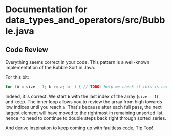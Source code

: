 # Documentation for data_types_and_operators/src/Bubble.java

## Code Review

Everything seems correct in your code. This pattern is a well-known implementation of the Bubble Sort in Java.

For this bit:
```java
for (b = size - 1; b >= a; b--) { // TODO: help me check if this is correct
```

Indeed, it is correct. We start `b` with the last index of the array (`size - 1`) and keep. The inner loop allows you to review the array from high towards low indices until you reach `a`. That's because after each full pass, the next largest element will have moved to the rightmost in remaining unsorted list, hence no need to continue to double steps back right through sorted series.  

And derive inspiration to keep coming up with faultless code, Tip Top!